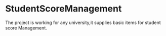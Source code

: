 # StudentScoreManagement
The project is working for any university,it supplies basic items for student score Management.
